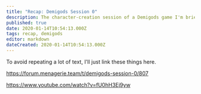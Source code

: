 ```yaml
---
title: "Recap: Demigods Session 0"
description: The character-creation session of a Demigods game I'm briefly running
published: true
date: 2020-01-14T10:54:13.000Z
tags: recap, demigods
editor: markdown
dateCreated: 2020-01-14T10:54:13.000Z
---
```


To avoid repeating a lot of text, I'll just link these things here.

https://forum.menagerie.team/t/demigods-session-0/807

https://www.youtube.com/watch?v=fU0hH3Ej9yw




    